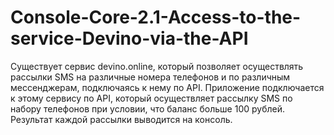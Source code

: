 # Console-Core-2.1-Access-to-the-service-Devino-via-the-API
Существует сервис devino.online, который позволяет осуществлять рассылки SMS на различные номера телефонов и по различным мессенджерам, подключаясь
к нему по API. Приложение подключается к этому сервису по API, который осуществляет рассылку SMS по набору телефонов при условии, что баланс больше
100 рублей. Результат каждой рассылки выводится на консоль. 
